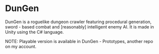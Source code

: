 # DunGen
DunGen is a roguelike dungeon crawler featuring procedural generation, sword - based combat and [reasonably] intelligent enemy AI. It is made in Unity using the C# language. 

NOTE: Playable version is available in DunGen - Prototypes, another repo on my account. 
